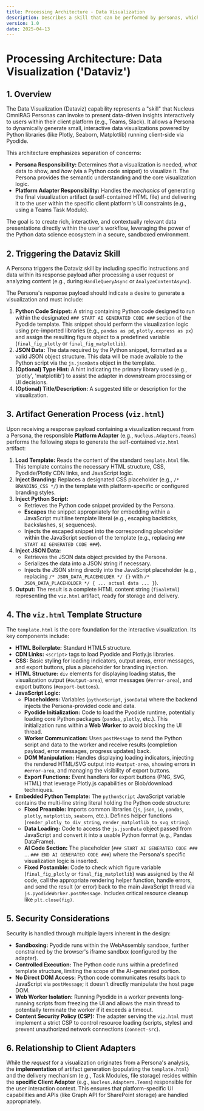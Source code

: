 ```yaml
---
title: Processing Architecture - Data Visualization
description: Describes a skill that can be performed by personas, which involves writing structured data and simple visualization code snippets into a template pyodide-based static HTML page.
version: 1.0
date: 2025-04-13
---
```


# Processing Architecture: Data Visualization ('Dataviz')

## 1. Overview

The Data Visualization (Dataviz) capability represents a "skill" that Nucleus OmniRAG Personas can invoke to present data-driven insights interactively to users within their client platform (e.g., Teams, Slack). It allows a Persona to dynamically generate small, interactive data visualizations powered by Python libraries (like Plotly, Seaborn, Matplotlib) running client-side via Pyodide.

This architecture emphasizes separation of concerns:

*   **Persona Responsibility:** Determines *that* a visualization is needed, *what* data to show, and *how* (via a Python code snippet) to visualize it. The Persona provides the semantic understanding and the core visualization logic.
*   **Platform Adapter Responsibility:** Handles the *mechanics* of generating the final visualization artifact (a self-contained HTML file) and delivering it to the user within the specific client platform's UI constraints (e.g., using a Teams Task Module).

The goal is to create rich, interactive, and contextually relevant data presentations directly within the user's workflow, leveraging the power of the Python data science ecosystem in a secure, sandboxed environment.

## 2. Triggering the Dataviz Skill

A Persona triggers the Dataviz skill by including specific instructions and data within its response payload after processing a user request or analyzing content (e.g., during `HandleQueryAsync` or `AnalyzeContentAsync`).

The Persona's response payload should indicate a desire to generate a visualization and must include:

1.  **Python Code Snippet:** A string containing Python code designed to run within the designated `### START AI GENERATED CODE ###` section of the Pyodide template. This snippet should perform the visualization logic using pre-imported libraries (e.g., `pandas as pd`, `plotly.express as px`) and assign the resulting figure object to a predefined variable (`final_fig_plotly` or `final_fig_matplotlib`).
2.  **JSON Data:** The data required by the Python snippet, formatted as a valid JSON object structure. This data will be made available to the Python script via the `js.jsonData` object in the template.
3.  **(Optional) Type Hint:** A hint indicating the primary library used (e.g., 'plotly', 'matplotlib') to assist the adapter in downstream processing or UI decisions.
4.  **(Optional) Title/Description:** A suggested title or description for the visualization.

## 3. Artifact Generation Process (`viz.html`)

Upon receiving a response payload containing a visualization request from a Persona, the responsible **Platform Adapter** (e.g., `Nucleus.Adapters.Teams`) performs the following steps to generate the self-contained `viz.html` artifact:

1.  **Load Template:** Reads the content of the standard `template.html` file. This template contains the necessary HTML structure, CSS, Pyodide/Plotly CDN links, and JavaScript logic.
2.  **Inject Branding:** Replaces a designated CSS placeholder (e.g., `/* BRANDING_CSS */`) in the template with platform-specific or configured branding styles.
3.  **Inject Python Script:**
    *   Retrieves the Python code snippet provided by the Persona.
    *   **Escapes** the snippet appropriately for embedding within a JavaScript multiline template literal (e.g., escaping backticks, backslashes, `${` sequences).
    *   Injects the escaped snippet into the corresponding placeholder within the JavaScript section of the template (e.g., replacing `### START AI GENERATED CODE ###`).
4.  **Inject JSON Data:**
    *   Retrieves the JSON data object provided by the Persona.
    *   Serializes the data into a JSON string if necessary.
    *   Injects the JSON string directly into the JavaScript placeholder (e.g., replacing `/* JSON_DATA_PLACEHOLDER */ {}` with `/* JSON_DATA_PLACEHOLDER */ { ... actual data ... }`).
5.  **Output:** The result is a complete HTML content string (`finalHtml`) representing the `viz.html` artifact, ready for storage and delivery.

## 4. The `viz.html` Template Structure

The `template.html` is the core foundation for the interactive visualization. Its key components include:

*   **HTML Boilerplate:** Standard HTML5 structure.
*   **CDN Links:** `<script>` tags to load Pyodide and Plotly.js libraries.
*   **CSS:** Basic styling for loading indicators, output areas, error messages, and export buttons, plus a placeholder for branding injection.
*   **HTML Structure:** `div` elements for displaying loading status, the visualization output (`#output-area`), error messages (`#error-area`), and export buttons (`#export-buttons`).
*   **JavaScript Logic:**
    *   **Placeholders:** Variables (`pythonScript`, `jsonData`) where the backend injects the Persona-provided code and data.
    *   **Pyodide Initialization:** Code to load the Pyodide runtime, potentially loading core Python packages (`pandas`, `plotly`, etc.). This initialization runs within a **Web Worker** to avoid blocking the UI thread.
    *   **Worker Communication:** Uses `postMessage` to send the Python script and data to the worker and receive results (completion payload, error messages, progress updates) back.
    *   **DOM Manipulation:** Handles displaying loading indicators, injecting the rendered HTML/SVG output into `#output-area`, showing errors in `#error-area`, and managing the visibility of export buttons.
    *   **Export Functions:** Event handlers for export buttons (PNG, SVG, HTML) that leverage Plotly.js capabilities or Blob/download techniques.
*   **Embedded Python Template:** The `pythonScript` JavaScript variable contains the multi-line string literal holding the Python code structure:
    *   **Fixed Preamble:** Imports common libraries (`js`, `json`, `io`, `pandas`, `plotly`, `matplotlib`, `seaborn`, etc.). Defines helper functions (`render_plotly_to_div_string`, `render_matplotlib_to_svg_string`).
    *   **Data Loading:** Code to access the `js.jsonData` object passed from JavaScript and convert it into a usable Python format (e.g., Pandas DataFrame).
    *   **AI Code Section:** The placeholder (`### START AI GENERATED CODE ###` ... `### END AI GENERATED CODE ###`) where the Persona's specific visualization logic is inserted.
    *   **Fixed Postamble:** Code to check which figure variable (`final_fig_plotly` or `final_fig_matplotlib`) was assigned by the AI code, call the appropriate rendering helper function, handle errors, and send the result (or error) back to the main JavaScript thread via `js.pyodideWorker.postMessage`. Includes critical resource cleanup like `plt.close(fig)`.

## 5. Security Considerations

Security is handled through multiple layers inherent in the design:

*   **Sandboxing:** Pyodide runs within the WebAssembly sandbox, further constrained by the browser's iframe sandbox (configured by the adapter).
*   **Controlled Execution:** The Python code runs within a predefined template structure, limiting the scope of the AI-generated portion.
*   **No Direct DOM Access:** Python code communicates results back to JavaScript via `postMessage`; it doesn't directly manipulate the host page DOM.
*   **Web Worker Isolation:** Running Pyodide in a worker prevents long-running scripts from freezing the UI and allows the main thread to potentially terminate the worker if it exceeds a timeout.
*   **Content Security Policy (CSP):** The adapter serving the `viz.html` must implement a strict CSP to control resource loading (scripts, styles) and prevent unauthorized network connections (`connect-src`).

## 6. Relationship to Client Adapters

While the *request* for a visualization originates from a Persona's analysis, the **implementation** of artifact generation (populating the `template.html`) and the delivery mechanism (e.g., Task Modules, file storage) resides within the **specific Client Adapter** (e.g., `Nucleus.Adapters.Teams`) responsible for the user interaction context. This ensures that platform-specific UI capabilities and APIs (like Graph API for SharePoint storage) are handled appropriately.